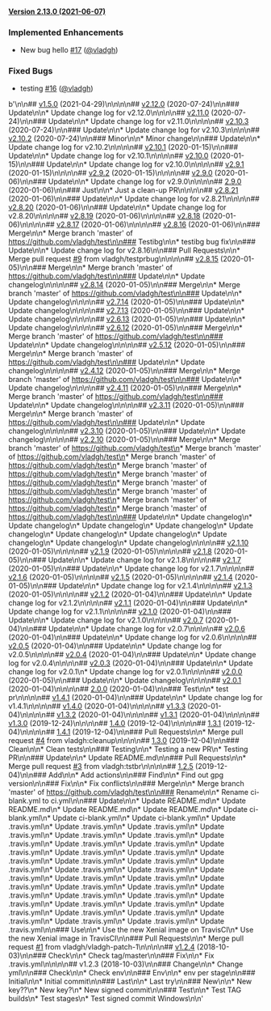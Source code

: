 #### [Version 2.13.0 (2021-06-07)](https://vladgh/test/releases/tag/2.13.0) 
### Implemented Enhancements 
- New bug hello [#17](https://vladgh/test/issues/#17) ([@vladgh](https://github.com/@vladgh))
### Fixed Bugs 
- testing [#16](https://vladgh/test/issues/#16) ([@vladgh](https://github.com/@vladgh))
 
 b'\n<a name="v1.5.0"></a>\n## [v1.5.0](https://github.com/vladgh/test/compare/v2.12.0...v1.5.0) (2021-04-29)\n\n\n<a name="v2.12.0"></a>\n## [v2.12.0](https://github.com/vladgh/test/compare/v2.11.0...v2.12.0) (2020-07-24)\n\n### Update\n\n* Update change log for v2.12.0\n\n\n<a name="v2.11.0"></a>\n## [v2.11.0](https://github.com/vladgh/test/compare/v2.10.3...v2.11.0) (2020-07-24)\n\n### Update\n\n* Update change log for v2.11.0\n\n\n<a name="v2.10.3"></a>\n## [v2.10.3](https://github.com/vladgh/test/compare/v2.10.2...v2.10.3) (2020-07-24)\n\n### Update\n\n* Update change log for v2.10.3\n\n\n<a name="v2.10.2"></a>\n## [v2.10.2](https://github.com/vladgh/test/compare/v2.10.1...v2.10.2) (2020-07-24)\n\n### Minor\n\n* Minor change\n\n### Update\n\n* Update change log for v2.10.2\n\n\n<a name="v2.10.1"></a>\n## [v2.10.1](https://github.com/vladgh/test/compare/v2.10.0...v2.10.1) (2020-01-15)\n\n### Update\n\n* Update change log for v2.10.1\n\n\n<a name="v2.10.0"></a>\n## [v2.10.0](https://github.com/vladgh/test/compare/v2.9.1...v2.10.0) (2020-01-15)\n\n### Update\n\n* Update change log for v2.10.0\n\n\n<a name="v2.9.1"></a>\n## [v2.9.1](https://github.com/vladgh/test/compare/v2.9.2...v2.9.1) (2020-01-15)\n\n\n<a name="v2.9.2"></a>\n## [v2.9.2](https://github.com/vladgh/test/compare/v2.9.0...v2.9.2) (2020-01-15)\n\n\n<a name="v2.9.0"></a>\n## [v2.9.0](https://github.com/vladgh/test/compare/2.9.0...v2.9.0) (2020-01-06)\n\n### Update\n\n* Update change log for v2.9.0\n\n\n<a name="2.9.0"></a>\n## [2.9.0](https://github.com/vladgh/test/compare/v2.8.21...2.9.0) (2020-01-06)\n\n### Just\n\n* Just a clean-up PR\n\n\n<a name="v2.8.21"></a>\n## [v2.8.21](https://github.com/vladgh/test/compare/v2.8.20...v2.8.21) (2020-01-06)\n\n### Update\n\n* Update change log for v2.8.21\n\n\n<a name="v2.8.20"></a>\n## [v2.8.20](https://github.com/vladgh/test/compare/v2.8.19...v2.8.20) (2020-01-06)\n\n### Update\n\n* Update change log for v2.8.20\n\n\n<a name="v2.8.19"></a>\n## [v2.8.19](https://github.com/vladgh/test/compare/v2.8.18...v2.8.19) (2020-01-06)\n\n\n<a name="v2.8.18"></a>\n## [v2.8.18](https://github.com/vladgh/test/compare/v2.8.17...v2.8.18) (2020-01-06)\n\n\n<a name="v2.8.17"></a>\n## [v2.8.17](https://github.com/vladgh/test/compare/v2.8.16...v2.8.17) (2020-01-06)\n\n\n<a name="v2.8.16"></a>\n## [v2.8.16](https://github.com/vladgh/test/compare/v2.8.15...v2.8.16) (2020-01-06)\n\n### Merge\n\n* Merge branch \'master\' of https://github.com/vladgh/test\n\n### Testibg\n\n* testibg bug fix\n\n### Update\n\n* Update change log for v2.8.16\n\n### Pull Requests\n\n* Merge pull request [#9](https://github.com/vladgh/test/issues/9) from vladgh/testprbug\n\n\n<a name="v2.8.15"></a>\n## [v2.8.15](https://github.com/vladgh/test/compare/v2.8.14...v2.8.15) (2020-01-05)\n\n### Merge\n\n* Merge branch \'master\' of https://github.com/vladgh/test\n\n### Update\n\n* Update changelog\n\n\n<a name="v2.8.14"></a>\n## [v2.8.14](https://github.com/vladgh/test/compare/v2.7.14...v2.8.14) (2020-01-05)\n\n### Merge\n\n* Merge branch \'master\' of https://github.com/vladgh/test\n\n### Update\n\n* Update changelog\n\n\n<a name="v2.7.14"></a>\n## [v2.7.14](https://github.com/vladgh/test/compare/v2.7.13...v2.7.14) (2020-01-05)\n\n### Update\n\n* Update changelog\n\n\n<a name="v2.7.13"></a>\n## [v2.7.13](https://github.com/vladgh/test/compare/v2.6.13...v2.7.13) (2020-01-05)\n\n### Update\n\n* Update changelog\n\n\n<a name="v2.6.13"></a>\n## [v2.6.13](https://github.com/vladgh/test/compare/v2.6.12...v2.6.13) (2020-01-05)\n\n### Update\n\n* Update changelog\n\n\n<a name="v2.6.12"></a>\n## [v2.6.12](https://github.com/vladgh/test/compare/v2.5.12...v2.6.12) (2020-01-05)\n\n### Merge\n\n* Merge branch \'master\' of https://github.com/vladgh/test\n\n### Update\n\n* Update changelog\n\n\n<a name="v2.5.12"></a>\n## [v2.5.12](https://github.com/vladgh/test/compare/v2.4.12...v2.5.12) (2020-01-05)\n\n### Merge\n\n* Merge branch \'master\' of https://github.com/vladgh/test\n\n### Update\n\n* Update changelog\n\n\n<a name="v2.4.12"></a>\n## [v2.4.12](https://github.com/vladgh/test/compare/v2.4.11...v2.4.12) (2020-01-05)\n\n### Merge\n\n* Merge branch \'master\' of https://github.com/vladgh/test\n\n### Update\n\n* Update changelog\n\n\n<a name="v2.4.11"></a>\n## [v2.4.11](https://github.com/vladgh/test/compare/v2.3.11...v2.4.11) (2020-01-05)\n\n### Merge\n\n* Merge branch \'master\' of https://github.com/vladgh/test\n\n### Update\n\n* Update changelog\n\n\n<a name="v2.3.11"></a>\n## [v2.3.11](https://github.com/vladgh/test/compare/v2.3.10...v2.3.11) (2020-01-05)\n\n### Merge\n\n* Merge branch \'master\' of https://github.com/vladgh/test\n\n### Update\n\n* Update changelog\n\n\n<a name="v2.3.10"></a>\n## [v2.3.10](https://github.com/vladgh/test/compare/v2.2.10...v2.3.10) (2020-01-05)\n\n### Update\n\n* Update changelog\n\n\n<a name="v2.2.10"></a>\n## [v2.2.10](https://github.com/vladgh/test/compare/v2.1.10...v2.2.10) (2020-01-05)\n\n### Merge\n\n* Merge branch \'master\' of https://github.com/vladgh/test\n* Merge branch \'master\' of https://github.com/vladgh/test\n* Merge branch \'master\' of https://github.com/vladgh/test\n* Merge branch \'master\' of https://github.com/vladgh/test\n* Merge branch \'master\' of https://github.com/vladgh/test\n* Merge branch \'master\' of https://github.com/vladgh/test\n* Merge branch \'master\' of https://github.com/vladgh/test\n* Merge branch \'master\' of https://github.com/vladgh/test\n* Merge branch \'master\' of https://github.com/vladgh/test\n\n### Update\n\n* Update changelog\n* Update changelog\n* Update changelog\n* Update changelog\n* Update changelog\n* Update changelog\n* Update changelog\n* Update changelog\n* Update changelog\n* Update changelog\n\n\n<a name="v2.1.10"></a>\n## [v2.1.10](https://github.com/vladgh/test/compare/v2.1.9...v2.1.10) (2020-01-05)\n\n\n<a name="v2.1.9"></a>\n## [v2.1.9](https://github.com/vladgh/test/compare/v2.1.8...v2.1.9) (2020-01-05)\n\n\n<a name="v2.1.8"></a>\n## [v2.1.8](https://github.com/vladgh/test/compare/v2.1.7...v2.1.8) (2020-01-05)\n\n### Update\n\n* Update change log for v2.1.8\n\n\n<a name="v2.1.7"></a>\n## [v2.1.7](https://github.com/vladgh/test/compare/v2.1.6...v2.1.7) (2020-01-05)\n\n### Update\n\n* Update change log for v2.1.7\n\n\n<a name="v2.1.6"></a>\n## [v2.1.6](https://github.com/vladgh/test/compare/v2.1.5...v2.1.6) (2020-01-05)\n\n\n<a name="v2.1.5"></a>\n## [v2.1.5](https://github.com/vladgh/test/compare/v2.1.4...v2.1.5) (2020-01-05)\n\n\n<a name="v2.1.4"></a>\n## [v2.1.4](https://github.com/vladgh/test/compare/v2.1.3...v2.1.4) (2020-01-05)\n\n### Update\n\n* Update change log for v2.1.4\n\n\n<a name="v2.1.3"></a>\n## [v2.1.3](https://github.com/vladgh/test/compare/v2.1.2...v2.1.3) (2020-01-05)\n\n\n<a name="v2.1.2"></a>\n## [v2.1.2](https://github.com/vladgh/test/compare/v2.1.1...v2.1.2) (2020-01-04)\n\n### Update\n\n* Update change log for v2.1.2\n\n\n<a name="v2.1.1"></a>\n## [v2.1.1](https://github.com/vladgh/test/compare/v2.1.0...v2.1.1) (2020-01-04)\n\n### Update\n\n* Update change log for v2.1.1\n\n\n<a name="v2.1.0"></a>\n## [v2.1.0](https://github.com/vladgh/test/compare/v2.0.7...v2.1.0) (2020-01-04)\n\n### Update\n\n* Update change log for v2.1.0\n\n\n<a name="v2.0.7"></a>\n## [v2.0.7](https://github.com/vladgh/test/compare/v2.0.6...v2.0.7) (2020-01-04)\n\n### Update\n\n* Update change log for v2.0.7\n\n\n<a name="v2.0.6"></a>\n## [v2.0.6](https://github.com/vladgh/test/compare/v2.0.5...v2.0.6) (2020-01-04)\n\n### Update\n\n* Update change log for v2.0.6\n\n\n<a name="v2.0.5"></a>\n## [v2.0.5](https://github.com/vladgh/test/compare/v2.0.4...v2.0.5) (2020-01-04)\n\n### Update\n\n* Update change log for v2.0.5\n\n\n<a name="v2.0.4"></a>\n## [v2.0.4](https://github.com/vladgh/test/compare/v2.0.3...v2.0.4) (2020-01-04)\n\n### Update\n\n* Update change log for v2.0.4\n\n\n<a name="v2.0.3"></a>\n## [v2.0.3](https://github.com/vladgh/test/compare/v2.0.0...v2.0.3) (2020-01-04)\n\n### Update\n\n* Update change log for v2.0.1\n* Update change log for v2.0.1\n\n\n<a name="v2.0.0"></a>\n## [v2.0.0](https://github.com/vladgh/test/compare/v2.0.1...v2.0.0) (2020-01-05)\n\n### Update\n\n* Update changelog\n\n\n<a name="v2.0.1"></a>\n## [v2.0.1](https://github.com/vladgh/test/compare/2.0.0...v2.0.1) (2020-01-04)\n\n\n<a name="2.0.0"></a>\n## [2.0.0](https://github.com/vladgh/test/compare/v1.4.1...2.0.0) (2020-01-04)\n\n### Test\n\n* test pr\n\n\n<a name="v1.4.1"></a>\n## [v1.4.1](https://github.com/vladgh/test/compare/v1.4.0...v1.4.1) (2020-01-04)\n\n### Update\n\n* Update change log for v1.4.1\n\n\n<a name="v1.4.0"></a>\n## [v1.4.0](https://github.com/vladgh/test/compare/v1.3.3...v1.4.0) (2020-01-04)\n\n\n<a name="v1.3.3"></a>\n## [v1.3.3](https://github.com/vladgh/test/compare/v1.3.2...v1.3.3) (2020-01-04)\n\n\n<a name="v1.3.2"></a>\n## [v1.3.2](https://github.com/vladgh/test/compare/v1.3.1...v1.3.2) (2020-01-04)\n\n\n<a name="v1.3.1"></a>\n## [v1.3.1](https://github.com/vladgh/test/compare/v1.3.0...v1.3.1) (2020-01-04)\n\n\n<a name="v1.3.0"></a>\n## [v1.3.0](https://github.com/vladgh/test/compare/1.4.0...v1.3.0) (2019-12-24)\n\n\n<a name="1.4.0"></a>\n## [1.4.0](https://github.com/vladgh/test/compare/1.3.1...1.4.0) (2019-12-04)\n\n\n<a name="1.3.1"></a>\n## [1.3.1](https://github.com/vladgh/test/compare/1.4.1...1.3.1) (2019-12-04)\n\n\n<a name="1.4.1"></a>\n## [1.4.1](https://github.com/vladgh/test/compare/1.3.0...1.4.1) (2019-12-04)\n\n### Pull Requests\n\n* Merge pull request [#4](https://github.com/vladgh/test/issues/4) from vladgh:cleanup\n\n\n<a name="1.3.0"></a>\n## [1.3.0](https://github.com/vladgh/test/compare/1.2.5...1.3.0) (2019-12-04)\n\n### Clean\n\n* Clean tests\n\n### Testing\n\n* Testing a new PR\n* Testing PR\n\n### Update\n\n* Update README.md\n\n### Pull Requests\n\n* Merge pull request [#3](https://github.com/vladgh/test/issues/3) from vladgh:tstbr\n\n\n<a name="1.2.5"></a>\n## [1.2.5](https://github.com/vladgh/test/compare/v1.2.4...1.2.5) (2019-12-04)\n\n### Add\n\n* Add actions\n\n### Find\n\n* Find out gpg version\n\n### Fix\n\n* Fix conflicts\n\n### Merge\n\n* Merge branch \'master\' of https://github.com/vladgh/test\n\n### Rename\n\n* Rename ci-blank.yml to ci.yml\n\n### Update\n\n* Update README.md\n* Update README.md\n* Update README.md\n* Update README.md\n* Update ci-blank.yml\n* Update ci-blank.yml\n* Update ci-blank.yml\n* Update .travis.yml\n* Update .travis.yml\n* Update .travis.yml\n* Update .travis.yml\n* Update .travis.yml\n* Update .travis.yml\n* Update .travis.yml\n* Update .travis.yml\n* Update .travis.yml\n* Update .travis.yml\n* Update .travis.yml\n* Update .travis.yml\n* Update .travis.yml\n* Update .travis.yml\n* Update .travis.yml\n* Update .travis.yml\n* Update .travis.yml\n* Update .travis.yml\n* Update .travis.yml\n* Update .travis.yml\n* Update .travis.yml\n* Update .travis.yml\n* Update .travis.yml\n* Update .travis.yml\n* Update .travis.yml\n* Update .travis.yml\n* Update .travis.yml\n* Update .travis.yml\n* Update .travis.yml\n* Update .travis.yml\n* Update .travis.yml\n* Update .travis.yml\n* Update .travis.yml\n* Update .travis.yml\n* Update .travis.yml\n* Update .travis.yml\n* Update .travis.yml\n\n### Use\n\n* Use the new Xenial image on TravisCI\n* Use the new Xenial image in TravisCI\n\n### Pull Requests\n\n* Merge pull request [#1](https://github.com/vladgh/test/issues/1) from vladgh/vladgh-patch-1\n\n\n<a name="v1.2.4"></a>\n## [v1.2.4](https://github.com/vladgh/test/compare/v1.2.3...v1.2.4) (2018-10-03)\n\n### Check\n\n* Check tag/master\n\n### Fix\n\n* Fix .travis.yml\n\n\n<a name="v1.2.3"></a>\n## v1.2.3 (2018-10-03)\n\n### Change\n\n* Change yml\n\n### Check\n\n* Check env\n\n### Env\n\n* env per stage\n\n### Initial\n\n* Initial commit\n\n### Last\n\n* Last try\n\n### New\n\n* New key??\n* New key?\n* New signed commit\n\n### Test\n\n* Test TAG builds\n* Test stages\n* Test signed commit Windows\n\n'